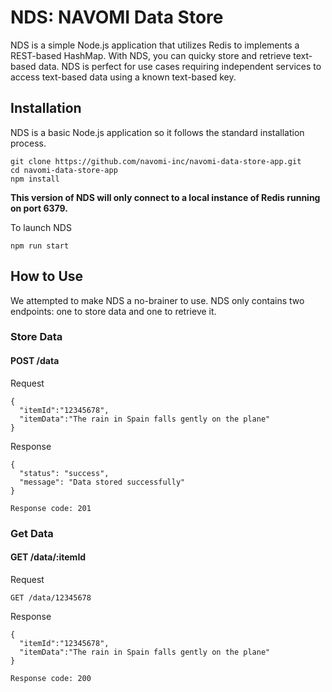 # NDS: NAVOMI Data Store

NDS is a simple Node.js application that utilizes Redis to implements a REST-based HashMap. With NDS, you can quicky store and retrieve text-based data. NDS is perfect for use cases requiring independent services to access text-based data using a known text-based key.

## Installation

NDS is a basic Node.js application so it follows the standard installation process.

```
git clone https://github.com/navomi-inc/navomi-data-store-app.git
cd navomi-data-store-app
npm install
```
**This version of NDS will only connect to a local instance of Redis running on port 6379.**

To launch NDS

```
npm run start
```

## How to Use

We attempted to make NDS a no-brainer to use. NDS only contains two endpoints: one to store data and one to retrieve it.

### Store Data

#### POST /data

Request
```
{
  "itemId":"12345678",
  "itemData":"The rain in Spain falls gently on the plane"
}
```

Response
```
{
  "status": "success",
  "message": "Data stored successfully"
}

Response code: 201
```

### Get Data

#### GET /data/:itemId

Request
```
GET /data/12345678
```

Response
```
{
  "itemId":"12345678",
  "itemData":"The rain in Spain falls gently on the plane"
}

Response code: 200
```